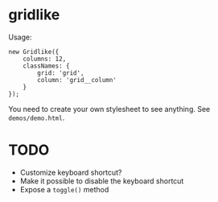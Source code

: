 # gridlike

Usage:
```
new Gridlike({
    columns: 12,
    classNames: {
        grid: 'grid',
        column: 'grid__column'
    }
});
```

You need to create your own stylesheet to see anything. See `demos/demo.html`.

# TODO
* Customize keyboard shortcut?
* Make it possible to disable the keyboard shortcut
* Expose a `toggle()` method